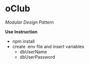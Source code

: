 # oClub


*Modular Design Pattern*

**Use Instruction**
* npm install
* create .env file and insert variables
    * dbUserName
    * dbUserPassword